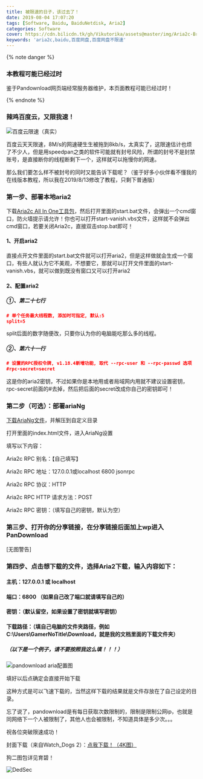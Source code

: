 ```yaml
---
title: 被限速的日子，该过去了！
date: 2019-08-04 17:07:20
tags: [Software, Baidu, BaiduNetdisk, Aria2]
categories: Software
cover: https://cdn.bilicdn.tk/gh/Vikutorika/assets@master/img/Aria2c-Break-BaiduNetDisk/Cover.jpg
keywords: 'aria2c,baidu,百度网盘,百度网盘不限速'
---
```


{% note danger %}

### 本教程可能已经过时

鉴于Pandownload网页端经常服务器维护，本页面教程可能已经过时！

{% endnote %}

### 辣鸡百度云，又限我速！

![百度云限速（真实）](https://cdn.bilicdn.tk/gh/Vikutorika/assets@master/img/Aria2c-Break-BaiduNetDisk/limited-speeds.png)

百度云天天限速，8M/s的网速硬生生被拖到8kb/s，太真实了，这限速估计也烦了不少人，但是用speedpan之类的软件可能就有封号风险，所谓的封号不是封禁账号，是直接断你的线程断剩下一个，这样就可以拖慢你的网速。



那么我们要怎么样不被封号的同时又能告诉下载呢？（鉴于好多小伙伴看不懂我的在线版本教程，所以我在2019/8/13修改了教程，只剩下普通版）



### 第一步、部署本地aria2

下载[Aria2c All In One工具包](https://github.com/GamerNoTitle/Aria2c-Break-BaiduNetDisk/raw/master/Aria2c%20All%20In%20One.zip)，然后打开里面的start.bat文件，会弹出一个cmd窗口，防火墙提示请允许！你也可以打开start-vanish.vbs文件，这样就不会弹出cmd窗口，若要关闭Aria2c，直接双击stop.bat即可！

#### 1、开启aria2

直接点开文件里面的start.bat文件就可以打开aria2，但是这样做就会生成一个窗口，有些人就认为它不美观，不想要它，那就可以打开文件里面的start-vanish.vbs，就可以做到既没有窗口又可以打开aria2

#### 2、配置aria2

##### ①、第二十七行

```json
# 单个任务最大线程数, 添加时可指定, 默认:5
split=5
```

split后面的数字随便改，只要你认为你的电脑能吃那么多的线程。

##### ②、第六十一行

```json
# 设置的RPC授权令牌, v1.18.4新增功能, 取代 --rpc-user 和 --rpc-passwd 选项
#rpc-secret=secret
```

这是你的aria2密钥，不过如果你是本地用或者局域网内用就不建议设置密钥，rpc-secret前面的#去掉，然后把后面的secret改成你自己的密钥即可！

### 第二步（可选）：部署ariaNg

[下载AriaNg文件](https://github.com/GamerNoTitle/Aria2c-Break-BaiduNetDisk/raw/master/AriaNg.zip)，并解压到自定义目录

打开里面的index.html文件，进入AriaNg设置

填写以下内容：

Aria2c RPC 别名：【自己填写】

Aria2c RPC 地址：127.0.0.1或localhost 6800 jsonrpc

Aria2c RPC 协议：HTTP

Aria2c RPC HTTP 请求方法：POST

Aria2c RPC 密钥：（填写自己的密钥，默认为空）



### 第三步、打开你的分享链接，在分享链接后面加上wp进入PanDownload

[无图警告]

### 第四步、点击想下载的文件，选择Aria2下载，输入内容如下：

#### 主机：127.0.0.1 或 localhost

#### 端口：6800 （如果自己改了端口就请填写自己的）

#### 密钥：（默认留空，如果设置了密钥就填写密钥）

#### 下载路径：（填自己电脑的文件夹路径，例如C:\Users\GamerNoTitle\Download，就是我的文档里面的下载文件夹）

##### （以下是一个例子，请不要按照我这么填！！！）

![pandownload aria配置图](https://github.com/GamerNoTitle/Aria2c-Break-BaiduNetDisk/blob/master/img/pandownload.png?raw=true)

填好以后点确定会直接开始下载

这种方式是可以飞速下载的，当然这样下载的结果就是文件存放在了自己设定的目录。



忘了说了，pandownload是有每日获取次数限制的，限制是限制公网ip，也就是同网络下一个人被限制了，其他人也会被限制，不知道具体是多少次。。。



祝各位突破限速成功！



封面下载（来自Watch_Dogs 2）：[点我下载！（4K图）](https://cdn.bilicdn.tk/gh/Vikutorika/assets@master/img/Aria2c-Break-BaiduNetDisk/Cover.jpg)

狗二图包详见育碧！

![DedSec](https://cdn.bilicdn.tk/gh/Vikutorika/assets@master/img/Aria2c-Break-BaiduNetDisk/Cover.jpg)